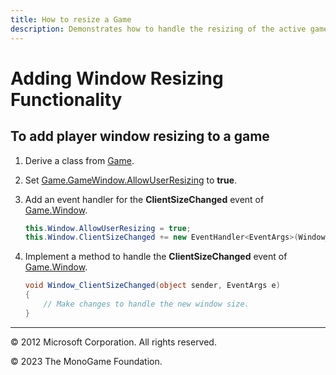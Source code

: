 ```yaml
---
title: How to resize a Game
description: Demonstrates how to handle the resizing of the active game window.
---
```


# Adding Window Resizing Functionality

## To add player window resizing to a game

1. Derive a class from [Game](xref:Microsoft.Xna.Framework.Game).

2. Set [Game.GameWindow.AllowUserResizing](xref:Microsoft.Xna.Framework.GameWindow.AllowUserResizing) to **true**.

3. Add an event handler for the **ClientSizeChanged** event of [Game.Window](xref:Microsoft.Xna.Framework.Game.Window).

    ```csharp
    this.Window.AllowUserResizing = true;
    this.Window.ClientSizeChanged += new EventHandler<EventArgs>(Window_ClientSizeChanged);
    ```

4. Implement a method to handle the **ClientSizeChanged** event of [Game.Window](xref:Microsoft.Xna.Framework.Game.Window).

    ```csharp
    void Window_ClientSizeChanged(object sender, EventArgs e)
    {
        // Make changes to handle the new window size.            
    }
    ```

---

© 2012 Microsoft Corporation. All rights reserved.  

© 2023 The MonoGame Foundation.

